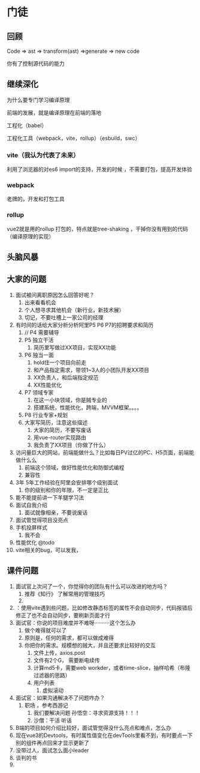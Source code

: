 # 门徒



## 回顾

Code => ast => transform(ast) =>generate => new code

你有了控制源代码的能力



## 继续深化

为什么要专门学习编译原理

前端的发展，就是编译原理在前端的落地

工程化（babel）

工程化工具（webpack，vite，rollup）（esbuild，swc）

### vite（我认为代表了未来）

利用了浏览器的对es6 import的支持，开发的时候 ，不需要打包，提高开发体验

### webpack

老牌的，开发和打包工具

### rollup

vue2就是用的rollup 打包的，特点就是tree-shaking ，干掉你没有用到的代码（编译原理的实现）



## 头脑风暴



## 大家的问题

1. 面试被问离职原因怎么回答好呢？
   1. 出来看看机会
   2. 个人想寻求其他机会（新行业，新技术展）
   3. 切记，不要吐槽上一家公司的经理
2. 有时间的话给大家分析分析阿里P5 P6 P7的招聘要求和简历
   1. // P4 需要辅导
   2. P5 独立干活
      1. 简历里写做过XX项目，实现XX功能
   3. P6 独当一面
      1. hold住一个项目向前走
      2. 和产品指定需求，带领1~3人的小团队开发XX项目
      3. XX负责人，和后端指定规范
      4. XX性能优化
   4. P7 领域专家
      1. 在这一小块领域，你是贼专业的
      2. 搭建系统，性能优化，跨端，MVVM框架。。。。
   5. P8 行业专家+规划
   6. 大家写简历，注意这些描述
      1. 大家的简历，不要写废话
      2. 用vue-router实现路由
      3. 我负责了XX项目（你做了什么）
3. 访问量巨大的网站，前端能做什么？比如每日PV过亿的PC、H5页面，前端能做什么么
   1. 前端这个领域，做好性能优化和防御式编程
   2. 兼容性
4. 3年 5年工作经验在阿里会安排哪个级别面试
   1. 你的级别和你的年限，不一定是正比
5. 能不能提前讲一下羊腿学习法
6. 面试自我介绍
   1. 面试就像相亲，不要说废话
7. 面试管觉得项目没亮点
8. 手机投屏样式
   1. 我不会 
9. 性能优化 @todo
10. vite相关的bug，可以发我，



## 课件问题

1. 面试官上次问了一个，你觉得你的团队有什么可以改进的地方吗？
   1. 推荐《知行》 了解常用的管理技巧
   2. 
2. ：使用vite遇到些问题，比如修改静态标签的属性不会自动同步，代码报错后修正了也不会自动同步，要刷新页面才行
3. 面试官：你说的项目难度并不难呀··········这个怎么办
   1. 做个难得就可以了
   2. 原则是，任何的需求，都可以做成难得
   3. 你把你的需求。规模想的贼大，并且还要求比较好的交互
      1. 文件上传，axios.post
      2. 文件有2个G， 需要断电续传
      3. 计算md5卡，需要web workder，或者time-slice，抽样哈希（布隆过滤器的思路）
      4. 用户列表
         1. 虚拟滚动
4. 面试官：如果沟通解决不了问题咋办？
   1. 职场 ，参考西游记
      1. 我们要解决问题 孙悟空：寻求资源支持！！！
      2. 沙僧：干活 听话
5. B端的项目如何介绍比较好，面试管觉得没什么亮点和难点，怎么办
6. 现在vue3的Devtools，有时属性值变化在devTools里看不到，有时要点一下别的组件再点回来才显示更新了
7. 没带过人，面试怎么面小leader
8. 谈判的书
9. 

